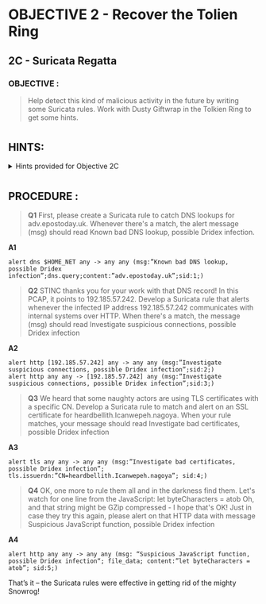 # OBJECTIVE 2 - Recover the Tolien Ring #
## 2C - Suricata Regatta ##

### OBJECTIVE : ###
>Help detect this kind of malicious activity in the future by writing some Suricata rules.  Work with Dusty Giftwrap in the Tolkien Ring to get some hints.
#  

## HINTS: ##
<details>
  <summary>Hints provided for Objective 2C</summary>
  
>-  [This](https://suricata.readthedocs.io/en/suricata-6.0.0/rules/intro.html) is the official source for Suricata rule creation!

</details>

#  

## PROCEDURE : ##

>**Q1** First, please create a Suricata rule to catch DNS lookups for adv.epostoday.uk.  Whenever there's a match, the alert message (msg) should read Known bad DNS lookup, possible Dridex infection.

**A1** 	
```
alert dns $HOME_NET any -> any any (msg:”Known bad DNS lookup, possible Dridex infection”;dns.query;content:”adv.epostoday.uk”;sid:1;)
```


>**Q2**	STINC thanks you for your work with that DNS record! In this PCAP, it points to 192.185.57.242.  Develop a Suricata rule that alerts whenever the infected IP address 192.185.57.242 communicates with internal systems over HTTP.  When there's a match, the message (msg) should read Investigate suspicious connections, possible Dridex infection

**A2**
```
alert http [192.185.57.242] any -> any any (msg:”Investigate suspicious connections, possible Dridex infection”;sid:2;)
alert http any any -> [192.185.57.242] any (msg:”Investigate suspicious connections, possible Dridex infection”;sid:3;)
```

>**Q3**	We heard that some naughty actors are using TLS certificates with a specific CN.  Develop a Suricata rule to match and alert on an SSL certificate for heardbellith.Icanwepeh.nagoya.  When your rule matches, your message should read Investigate bad certificates, possible Dridex infection  

**A3**
```
alert tls any any -> any any (msg:”Investigate bad certificates, possible Dridex infection”; tls.issuerdn:”CN=heardbellith.Icanwepeh.nagoya”; sid:4;)
```

>**Q4**	OK, one more to rule them all and in the darkness find them.  Let's watch for one line from the JavaScript: let byteCharacters = atob Oh, and that string might be GZip compressed - I hope that's OK! Just in case they try this again, please alert on that HTTP data with message Suspicious JavaScript function, possible Dridex infection

**A4**
```
alert http any any -> any any (msg: “Suspicious JavaScript function, possible Dridex infection“; file_data; content:”let byteCharacters = atob”; sid:5;)
```

That’s it – the Suricata rules were effective in getting rid of the mighty Snowrog!


